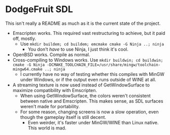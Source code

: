 # DodgeFruit SDL

This isn't really a README as much as it is the current state of the project.

- Emscripten works. This required vast restructuring to achieve, but it paid off, mostly.
  - Use `mkdir buildem; cd buildem; emcmake cmake -G Ninja ..; ninja`
    - You don't *have* to use Ninja, I just think it's cool.
- OpenBSD works. Compile as normal.
- Cross-compiling to Windows works. Use `mkdir buildwin; cd buildwin; cmake -G Ninja -DCMAKE_TOOLCHAIN_FILE=/usr/share/mingw/toolchain-mingw64.cmake ..; ninja`
  - I currently have no way of testing whether this compiles with MinGW under Windows, or if the output even runs outside of WINE at all.
- A streaming texture is now used instead of GetWindowSurface to maximize compatibility with Emscripten.
  - When using GetWindowSurface, the colors weren't consistent between native and Emscripten. This makes sense, as SDL surfaces weren't made for portability.
  - For some reason, changing screens is now a slow operation, even though the gameplay itself is still decent.
    - Even weirder, it's faster under MinGW/WINE than Linux native. This world is mad.

